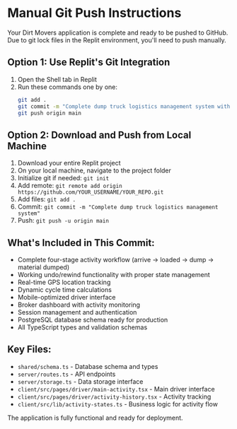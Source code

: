 # Manual Git Push Instructions

Your Dirt Movers application is complete and ready to be pushed to GitHub. Due to git lock files in the Replit environment, you'll need to push manually.

## Option 1: Use Replit's Git Integration
1. Open the Shell tab in Replit
2. Run these commands one by one:
   ```bash
   git add .
   git commit -m "Complete dump truck logistics management system with activity tracking and undo functionality"
   git push origin main
   ```

## Option 2: Download and Push from Local Machine
1. Download your entire Replit project
2. On your local machine, navigate to the project folder
3. Initialize git if needed: `git init`
4. Add remote: `git remote add origin https://github.com/YOUR_USERNAME/YOUR_REPO.git`
5. Add files: `git add .`
6. Commit: `git commit -m "Complete dump truck logistics management system"`
7. Push: `git push -u origin main`

## What's Included in This Commit:
- Complete four-stage activity workflow (arrive → loaded → dump → material dumped)
- Working undo/rewind functionality with proper state management
- Real-time GPS location tracking
- Dynamic cycle time calculations
- Mobile-optimized driver interface
- Broker dashboard with activity monitoring
- Session management and authentication
- PostgreSQL database schema ready for production
- All TypeScript types and validation schemas

## Key Files:
- `shared/schema.ts` - Database schema and types
- `server/routes.ts` - API endpoints
- `server/storage.ts` - Data storage interface
- `client/src/pages/driver/main-activity.tsx` - Main driver interface
- `client/src/pages/driver/activity-history.tsx` - Activity tracking
- `client/src/lib/activity-states.ts` - Business logic for activity flow

The application is fully functional and ready for deployment.